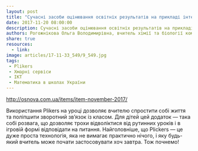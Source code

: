 ```yaml
---
layout: post
title: "Сучасні засоби оцінювання освітніх результатів на прикладі інтерактивного ресурсу Plikers"
date: 2017-11-20 08:00:00
description: Сучасні засоби оцінювання освітніх результатів на прикладі інтерактивного ресурсу Plikers
authors: Рогожнікова Ольга Володимирівна, вчитель хімії та біології комунального закладу освіти «Навчально-виховний комплекс № 148» Спеціалізована школа-дошкільний навчальний заклад (ясла-садок) «Планета Щастя» Дніпровської міської ради
share: true
resources:
  - link:
image: articles/17-11-33_549/9_549.jpg
tags:
 - Plikers
 - Хмарні сервіси
 - ІКТ
 - Математика в школах України
---
```


<http://osnova.com.ua/items/item-november-2017/>

Використання Plikers на уроці дозволяє вчителю спростити собі життя та поліпшити зворотний зв’язок із класом. Для дітей цей додаток — така собі розвага, що дозволяє трохи відволіктися від рутинних уроків і в ігровій формі відповідати на питання. Найголовніше, що Plickers — це дуже проста технологія, яка не вимагає практично нічого, і яку будь-який вчитель може почати застосовувати хоч завтра. Тож почнемо!
